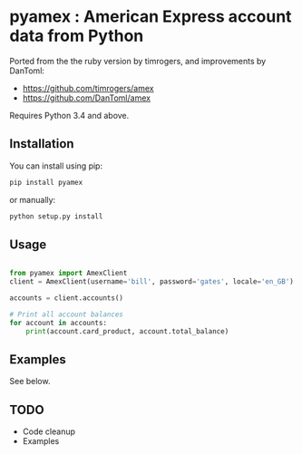 # pyamex : American Express account data from Python

Ported from the the ruby version by timrogers, and improvements by DanToml:

* https://github.com/timrogers/amex
* https://github.com/DanToml/amex

Requires Python 3.4 and above.

## Installation

You can install using pip:

```bash
pip install pyamex
```

or manually:

```bash
python setup.py install
```

## Usage

```python

from pyamex import AmexClient
client = AmexClient(username='bill', password='gates', locale='en_GB')

accounts = client.accounts()

# Print all account balances
for account in accounts:
    print(account.card_product, account.total_balance)
```

## Examples
See below.

## TODO
* Code cleanup
* Examples


